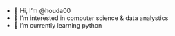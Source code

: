 - 👋 Hi, I’m @houda00
- 👀 I’m interested in computer science & data analystics
- 🌱 I’m currently learning python 

<!---
- 💞️ I’m looking to collaborate on ...
- 📫 How to reach me 

houda00/houda00 is a ✨ special ✨ repository because its `README.md` (this file) appears on your GitHub profile.
You can click the Preview link to take a look at your changes.
--->
